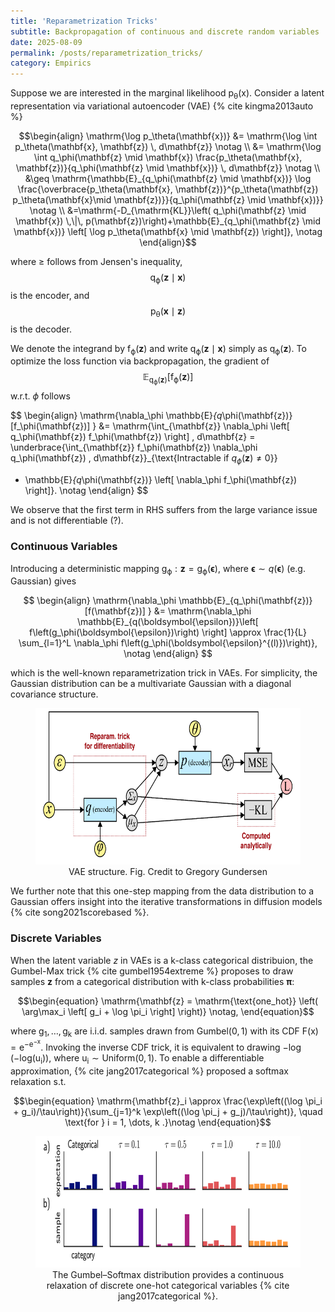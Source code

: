 ```yaml
---
title: 'Reparametrization Tricks'
subtitle: Backpropagation of continuous and discrete random variables
date: 2025-08-09
permalink: /posts/reparametrization_tricks/
category: Empirics
---
```


Suppose we are interested in the marginal likelihood $\mathrm{p_{\theta}(x)}$. Consider a latent representation via variational autoencoder (VAE) {% cite kingma2013auto %}

$$\begin{align}
\mathrm{\log p_\theta(\mathbf{x})}
    &= \mathrm{\log \int p_\theta(\mathbf{x}, \mathbf{z}) \, d\mathbf{z}} \notag \\
    &= \mathrm{\log \int q_\phi(\mathbf{z} \mid \mathbf{x})
      \frac{p_\theta(\mathbf{x}, \mathbf{z})}{q_\phi(\mathbf{z} \mid \mathbf{x})} \, d\mathbf{z}} \notag \\
      &\geq \mathrm{\mathbb{E}_{q_\phi(\mathbf{z} \mid \mathbf{x})}
     \log \frac{\overbrace{p_\theta(\mathbf{x}, \mathbf{z})}^{p_\theta(\mathbf{z}) p_\theta(\mathbf{x}\mid \mathbf{z})}}{q_\phi(\mathbf{z} \mid \mathbf{x})}} \notag \\
    &=\mathrm{-D_{\mathrm{KL}}\left( q_\phi(\mathbf{z} \mid \mathbf{x}) \,\|\, p(\mathbf{z})\right)+\mathbb{E}_{q_\phi(\mathbf{z} \mid \mathbf{x})}
    \left[ \log  p_\theta(\mathbf{x} \mid \mathbf{z}) \right]}, \notag
\end{align}$$

where $\geq$ follows from Jensen's inequality,  $$\mathrm{q_\phi(\mathbf{z} \mid \mathbf{x})}$$ is the encoder, and $$\mathrm{p_\theta(\mathbf{x} \mid \mathbf{z})}$$ is the decoder.


We denote the integrand by $\mathrm{f_\phi(\mathbf{z})}$ and write $\mathrm{q_\phi(\mathbf{z} \mid \mathbf{x})}$ simply as $\mathrm{q_\phi(\mathbf{z})}$. To optimize the loss function via backpropagation, the gradient of $$\mathrm{\mathbb{E}_{q_\phi(\mathbf{z})}[f_\phi(\mathbf{z})]}$$ w.r.t. $\phi$ follows

$$
\begin{align}
\mathrm{\nabla_\phi \mathbb{E}_{q_\phi(\mathbf{z})}[f_\phi(\mathbf{z})] }
&= \mathrm{\int_{\mathbf{z}} \nabla_\phi \left[ q_\phi(\mathbf{z}) f_\phi(\mathbf{z}) \right] \, d\mathbf{z} = \underbrace{\int_{\mathbf{z}} f_\phi(\mathbf{z}) \nabla_\phi q_\phi(\mathbf{z}) \, d\mathbf{z}}_{\text{Intractable if $q_\phi(\mathbf{z})\neq 0$}}
  + \mathbb{E}_{q_\phi(\mathbf{z})} \left[ \nabla_\phi f_\phi(\mathbf{z}) \right]}. \notag
\end{align}
$$

We observe that the first term in RHS suffers from the large variance issue and is not differentiable (?). 


### Continuous Variables

Introducing a deterministic mapping $\mathrm{g_\phi:\mathbf{z} = g_\phi(\boldsymbol{\epsilon})}$, where $\boldsymbol{\epsilon} \sim q(\boldsymbol{\epsilon})$ (e.g. Gaussian) gives

$$
\begin{align}
\mathrm{\nabla_\phi \mathbb{E}_{q_\phi(\mathbf{z})}[f(\mathbf{z})] }
&= \mathrm{\nabla_\phi \mathbb{E}_{q(\boldsymbol{\epsilon})}\left[ f\left(g_\phi(\boldsymbol{\epsilon})\right) \right] \approx \frac{1}{L} \sum_{l=1}^L \nabla_\phi f\left(g_\phi(\boldsymbol{\epsilon}^{(l)})\right)}, \notag
\end{align}
$$

which is the well-known reparametrization trick in VAEs. For simplicity, the Gaussian distribution can be a multivariate Gaussian with a diagonal covariance structure. 

<figure style="text-align: center;">
    <img src="/images/vae_structure.png" width="600" height="250" />
    <figcaption> VAE structure. Fig. Credit to Gregory Gundersen </figcaption>
</figure>

We further note that this one-step mapping from the data distribution to a Gaussian offers insight into the iterative transformations in diffusion models {% cite song2021scorebased %}.


### Discrete Variables

When the latent variable $z$ in VAEs is a k-class categorical distribuion, the Gumbel-Max trick {% cite gumbel1954extreme %} proposes to draw samples $\mathbf{z}$ from a categorical distribution with k-class probabilities $\boldsymbol{\pi}$:

$$\begin{equation}
\mathrm{\mathbf{z} = \mathrm{\text{one_hot}} \left( \arg\max_i \left[ g_i + \log \pi_i \right] \right)} \notag,
\end{equation}$$

where $\mathrm{g_1, \dots, g_k}$ are i.i.d. samples drawn from $\mathrm{Gumbel}(0, 1)$ with its CDF $\mathrm{F(x)=e^{-e^{-x}}}$. Invoking the inverse CDF trick, it is equivalent to drawing $\mathrm{-\log(-log(u_i))}$, where $\mathrm{u_i\sim Uniform(0, 1)}$. To enable a differentiable approximation, {% cite jang2017categorical %} proposed a softmax relaxation s.t. 

$$\begin{equation}
\mathrm{\mathbf{z}_i \approx \frac{\exp\left((\log \pi_i + g_i)/\tau\right)}{\sum_{j=1}^k \exp\left((\log \pi_j + g_j)/\tau\right)},  \quad \text{for } i = 1, \dots, k .}\notag
\end{equation}$$


<figure style="text-align: center;">
    <img src="/images/gumbel_max.png" width="600" height="210" />
    <figcaption> The Gumbel–Softmax distribution provides a continuous relaxation of discrete one-hot categorical variables {% cite jang2017categorical %}.  </figcaption>
</figure>